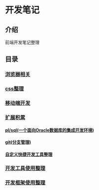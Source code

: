 # 开发笔记

## 介绍

前端开发笔记整理

## 目录

### [浏览器相关](./webDev/browser/index.MarkDown)

### [css整理](./webDev/css/index.MarkDown)

### [移动端开发](./webDev/mobile/index.MarkDown)

### [扩展积累](./webDev)

#### [pl/sql(一个面向Oracle数据库的集成开发环境)](./extend/pl_sql/index.MarkDown)

#### [git(分支管理)](./extend/git/index.MarkDown)

#### [自定义快捷开发工具整理](./dev/custom_tool/index.MarkDown)

### [开发工具使用整理](./tool/tool.MarkDown)

### [开发框架使用整理](./note/iframe/index.MarkDown)